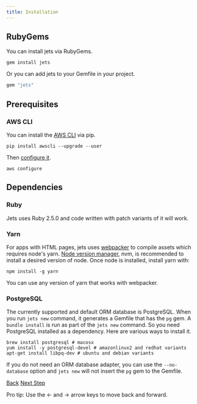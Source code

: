 ```yaml
---
title: Installation
---
```


## RubyGems

You can install jets via RubyGems.

    gem install jets

Or you can add jets to your Gemfile in your project.

```ruby
gem "jets"
```

## Prerequisites

### AWS CLI

You can install the [AWS CLI](https://docs.aws.amazon.com/cli/latest/userguide/installing.html) via pip.

    pip install awscli --upgrade --user

Then [configure it](https://docs.aws.amazon.com/cli/latest/userguide/cli-chap-getting-started.html).

    aws configure    

## Dependencies

### Ruby

Jets uses Ruby 2.5.0 and code written with patch variants of it will work.

### Yarn

For apps with HTML pages, jets uses [webpacker](https://github.com/rails/webpacker) to compile assets which requires node's yarn.  [Node version manager](https://github.com/creationix/nvm), nvm, is recommended to install a desired version of node. Once node is installed, install yarn with:

    npm install -g yarn

You can use any version of yarn that works with webpacker.

### PostgreSQL

The currently supported and default ORM database is PostgreSQL. When you run `jets new` command, it generates a Gemfile that has the `pg` gem. A `bundle install` is run as part of the `jets new` command. So you need PostgreSQL installed as a dependency.  Here are various ways to install it.

    brew install postgresql # macosx
    yum install -y postgresql-devel # amazonlinux2 and redhat variants
    apt-get install libpq-dev # ubuntu and debian variants

If you do not need an ORM database adapter, you can use the `--no-database` option and `jets new` will not insert the `pg` gem to the Gemfile.

<a id="prev" class="btn btn-basic" href="{% link _docs/jobs.md %}">Back</a>
<a id="next" class="btn btn-primary" href="{% link _docs/structure.md %}">Next Step</a>
<p class="keyboard-tip">Pro tip: Use the <- and -> arrow keys to move back and forward.</p>
